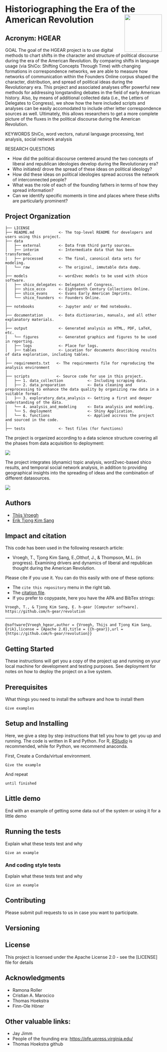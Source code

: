 # Historiographing the Era of the American Revolution <img src="documentation/img/logo.jpg" width="120" align="right" />

## Acronym: HGEAR

GOAL
The goal of the HGEAR project is to use digital methods to chart shifts in the character and
structure of political discourse during the era of the American Revolution. By comparing shifts
in language usage (via ShiCo: Shifting Concepts Through Time) with changing formations in 
correspondence networks, we are able to measure how networks of communication within the 
Founders Online corpus shaped the character, distribution, and spread of political ideas 
during the Revolutionary era. This project and associated analyses offer powerful new methods
for addressing longstanding debates in the field of early American history. Also, by 
means of additional collected data (i.e., the Letters of Delegates to Congress), we show how the 
here included scripts and analyses can be easily accomodated to include other letter
correspondence sources as well. Ultimately, this allows researchers to get a more complete picture
of the fluxes in the political discourse during the American Revolution.

KEYWORDS
ShiCo, word vectors, natural language processing, text analysis, social network analysis

RESEARCH QUESTIONS
- How did the political discourse centered around the two concepts of liberal and republican ideologies develop during the Revolutionary era?
- Who initiated/ drove the spread of these ideas on political ideology?
- How did these ideas on political ideologies spread accross the network of interconnected people?
- What was the role of each of the founding fathers in terms of how they spread information?
- Can we identify specific moments in time and places where these shifts are particularly prominent?  


## Project Organization

    ├── LICENSE
    ├── README.md           <- The top-level README for developers and users using this project.
    ├── data
    │   ├── external        <- Data from third party sources.
    │   ├── interim         <- Intermediate data that has been transformed.
    │   ├── processed       <- The final, canonical data sets for modeling.
    │   └── raw             <- The original, immutable data dump.
    │
    ├── models              <- word2vec models to be used with shico software.
    │   ├── shico_delegates <- Delegates of Congress.
    │   ├── shico_ecco      <- Eighteenth Century Collections Online.
    │   ├── shico_evans     <- Evans Early American Imprints.
    │   └── shico_founders  <- Founders Online.
    │
    ├── notebooks           <- Jupyter and/ or Rmd notebooks.
    │
    ├── documentation       <- Data dictionaries, manuals, and all other explanatory materials.
    │
    ├── output              <- Generated analysis as HTML, PDF, LaTeX, etc.
    │   └── figures         <- Generated graphics and figures to be used in reporting.
    │   ├── logs            <- Place for logs.
    │   ├── tables          <- Location for documents describing results of data exploration, including tables.
    │
    ├── requirements.txt   <- The requirements file for reproducing the analysis environment
    │
    ├── scripts            <- Source code for use in this project.
    │   ├── 1. data_collection           <- Including scraping data.
    │   ├── 2. data_preparation          <- Data cleaning and preprocessing to enhance the data quality by organizing raw data in a suitable format.
    │   ├── 3. exploratory_data_analysis <- Getting a first and deeper understanding of the data.
    │   └── 4. analysis_and_modeling     <- Data analysis and modeling.
    │   └── 5. deployment                <- Shiny Application.
    │   └── 6. functions                 <- Applied accross the project and sourced in the code.
    │
    ├── tests               <- Test files (for functions)
   

The project is organized according to a data science structure covering all the phases from data acquisition to deployment: 

<img src="documentation/img/Data science lifecycle overview.jpg" />

The project integrates (dynamic) topic analysis, word2vec-based shico results, and temporal social network analysis, in addition
to providing geographical insights into the spreading of ideas and the combination of different datasources.  

<img src="documentation/img/hgear overview2.jpg" />
 
## Authors

- [Thijs Vroegh](https://www.esciencecenter.nl/)
- [Erik Tjong Kim Sang](https://www.esciencecenter.nl/)

## Impact and citation

This code has been used in the following research article:

- Vroegh, T., Tjong Kim Sang, E.,Olthof, J., & Thompson, M.L. (in progress). Examining drivers and dynamics of liberal and republican thought during the American Revolution.


Please cite if you use it. You can do this easily with one of these options:

- The `cite this repository` menu in the right tab.
- The [citation file](./CITATION.cff).
- If you prefer to copypaste, here you have the APA and BibTex strings:

`Vroegh, T., & Tjong Kim Sang, E. h-gear [Computer software]. https://github.com/h-gear/revolution`

---

`@software{Vroegh_hgear,author = {Vroegh, Thijs and Tjong Kim Sang, Erik},license = {Apache 2.0},title = {{h-gear}},url = {https://github.com/h-gear/revolution}}`


## Getting Started

These instructions will get you a copy of the project up and running on your local machine for development and testing purposes. See deployment for notes on how to deploy the project on a live system.

## Prerequisites

What things you need to install the software and how to install them

```
Give examples
```

## Setup and Installing

Here, we give a step by step instructions that tell you how to get you up and running.
The code is written in R and Python. For R, [*RStudio*](https://www.rstudio.com/) is recommended, while for Python, we
recommend anaconda.

First, Create a Conda/virtual environment.

```
Give the example
```

And repeat

```
until finished
```

## Little demo

End with an example of getting some data out of the system or using it for a little demo


## Running the tests

Explain what these tests test and why

```
Give an example
```

### And coding style tests

Explain what these tests test and why

```
Give an example
```

## Contributing

Please submit pull requests to us in case you want to participate.

## Versioning



## License

This project is licensed under the Apache License 2.0 - see the [LICENSE] file for details

## Acknowledgments
* Ramona Roller
* Cristian A. Marocico
* Thomas Hoekstra
* Finn-Ole Höner

## Other valuable links:
* Jay Jimm
* People of the founding era: https://pfe.upress.virginia.edu/
* Thomas Hoekstra github
